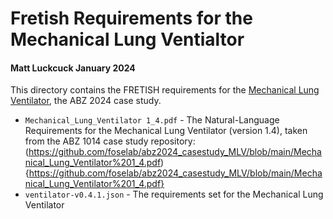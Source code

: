 # Fretish Requirements for the Mechanical Lung Ventialtor
#### Matt Luckcuck January 2024

This directory contains the FRETISH requirements for the [Mechanical Lung Ventilator](https://abz-conf.org/case-study/abz24/), the ABZ 2024 case study. 

* `Mechanical_Lung_Ventilator 1_4.pdf` - The Natural-Language Requirements for the Mechanical Lung Ventilator (version 1.4), taken from the ABZ 1014 case study repository: (https://github.com/foselab/abz2024_casestudy_MLV/blob/main/Mechanical_Lung_Ventilator%201_4.pdf){https://github.com/foselab/abz2024_casestudy_MLV/blob/main/Mechanical_Lung_Ventilator%201_4.pdf}
* `ventilator-v0.4.1.json` - The requirements set for the Mechanical Lung Ventilator


